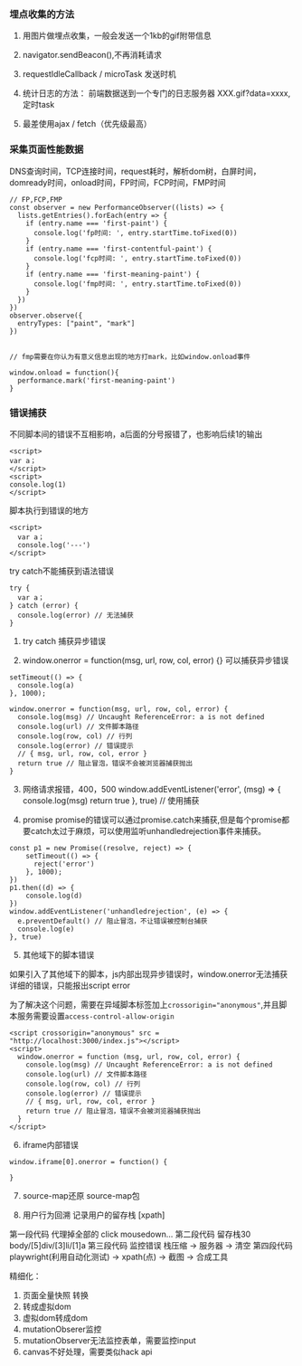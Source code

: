 ### 埋点收集的方法
1. 用图片做埋点收集，一般会发送一个1kb的gif附带信息
2. navigator.sendBeacon(),不再消耗请求
3. requestIdleCallback / microTask  发送时机

4. 统计日志的方法： 前端数据送到一个专门的日志服务器 XXX.gif?data=xxxx,定时task 

5. 最差使用ajax / fetch（优先级最高）



### 采集页面性能数据
DNS查询时间，TCP连接时间，request耗时，解析dom树，白屏时间，domready时间，onload时间，FP时间，FCP时间，FMP时间


```
// FP,FCP,FMP
const observer = new PerformanceObserver((lists) => {
  lists.getEntries().forEach(entry => {
    if (entry.name === 'first-paint') {
      console.log('fp时间: ', entry.startTime.toFixed(0))
    }
    if (entry.name === 'first-contentful-paint') {
      console.log('fcp时间: ', entry.startTime.toFixed(0))
    }
    if (entry.name === 'first-meaning-paint') {
      console.log('fmp时间: ', entry.startTime.toFixed(0))
    }
  })
})
observer.observe({
  entryTypes: ["paint", "mark"]
})


// fmp需要在你认为有意义信息出现的地方打mark，比如window.onload事件

window.onload = function(){
  performance.mark('first-meaning-paint')
}
```



### 错误捕获
不同脚本间的错误不互相影响，a后面的分号报错了，也影响后续1的输出
```
<script>
var a；
</script>
<script>
console.log(1)
</script>
```

脚本执行到错误的地方
```
<script>
  var a；
  console.log('---')
</script>
```

try catch不能捕获到语法错误

```
try {
  var a；
} catch (error) {
  console.log(error) // 无法捕获
}

```

1. try catch 捕获异步错误

2. window.onerror = function(msg, url, row, col, error) {} 可以捕获异步错误

```
setTimeout(() => {
  console.log(a)
}, 1000);

window.onerror = function(msg, url, row, col, error) {
  console.log(msg) // Uncaught ReferenceError: a is not defined 
  console.log(url) // 文件脚本路径
  console.log(row, col) // 行列
  console.log(error) // 错误提示
  // { msg, url, row, col, error }
  return true // 阻止冒泡，错误不会被浏览器捕获抛出
}
```

3. 网络请求报错，400，500
window.addEventListener('error', (msg) => {
  console.log(msg)
  return true
}, true) // 使用捕获



4. promise
promise的错误可以通过promise.catch来捕获,但是每个promise都要catch太过于麻烦，可以使用监听unhandledrejection事件来捕获。

```
const p1 = new Promise((resolve, reject) => {
    setTimeout(() => {
      reject('error')
    }, 1000);
})
p1.then((d) => {
    console.log(d)
})
window.addEventListener('unhandledrejection', (e) => {
  e.preventDefault() // 阻止冒泡，不让错误被控制台捕获
  console.log(e)
}, true)
```

5. 其他域下的脚本错误

如果引入了其他域下的脚本，js内部出现异步错误时，window.onerror无法捕获详细的错误，只能报出script error

为了解决这个问题，需要在异域脚本标签加上```crossorigin="anonymous"```,并且脚本服务需要设置```access-control-allow-origin```


```
<script crossorigin="anonymous" src = "http://localhost:3000/index.js"></script> 
<script>
  window.onerror = function (msg, url, row, col, error) {
    console.log(msg) // Uncaught ReferenceError: a is not defined 
    console.log(url) // 文件脚本路径
    console.log(row, col) // 行列
    console.log(error) // 错误提示
    // { msg, url, row, col, error }
    return true // 阻止冒泡，错误不会被浏览器捕获抛出
  }
</script>
```


6. iframe内部错误

```
window.iframe[0].onerror = function() {
  
}
```


7. source-map还原
source-map包


8. 用户行为回溯
记录用户的留存栈  [xpath]



第一段代码 代理掉全部的  click  mousedown...
第二段代码 留存栈30   body/[5]div/[3]li/[1]a
第三段代码 监控错误 栈压缩 -> 服务器 -> 清空
第四段代码 playwright(利用自动化测试) -> xpath(点) -> 截图 -> 合成工具


精细化：
  1. 页面全量快照 转换
  2. 转成虚拟dom
  3. 虚拟dom转成dom
  4. mutationObserer监控
  5. mutationObserver无法监控表单，需要监控input
  6. canvas不好处理，需要类似hack api